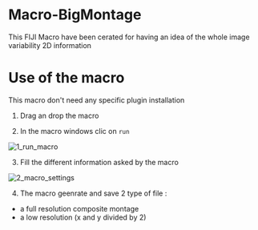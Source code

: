 # Macro-BigMontage
This FIJI Macro have been cerated for having an idea of the whole image variability 2D information

# Use of the macro
This macro don't need any specific plugin installation

1. Drag an drop the macro

2. In the macro windows clic on `run`

![1_run_macro](https://github.com/Nicolas-G-Biologeek/Macro-BigMontage/assets/77482817/815d4c0e-c0ea-4360-bc76-9fc6f5ebd95c)

3. Fill the different information asked by the macro

![2_macro_settings](https://github.com/Nicolas-G-Biologeek/Macro-BigMontage/assets/77482817/4bf9848f-4379-4ef4-a2b3-c14c8dcf142b)

4. The macro geenrate and save 2 type of file :
- a full resolution composite montage
- a low resolution (x and y divided by 2) 
